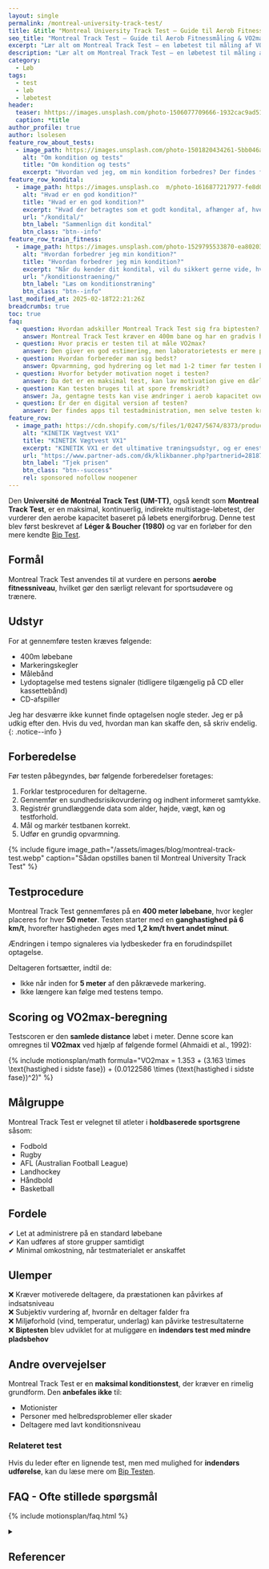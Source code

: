 ```yaml
---
layout: single
permalink: /montreal-university-track-test/
title: &title "Montreal University Track Test – Guide til Aerob Fitnessmåling"
seo_title: "Montreal Track Test – Guide til Aerob Fitnessmåling & VO2max"
excerpt: "Lær alt om Montreal Track Test – en løbetest til måling af VO2max og aerob fitness. Se testens procedure, scoring og sammenligning med biptesten."
description: "Lær alt om Montreal Track Test – en løbetest til måling af VO2max og aerob fitness. Se testens procedure, scoring og sammenligning med biptesten."
category:
  - Løb
tags:
  - test
  - løb
  - løbetest
header:
  teaser: hhttps://images.unsplash.com/photo-1506077709666-1932cac9ad51?q=60&w=400&h=300&auto=format&fit=crop&ixlib=rb-4.0.3&ixid=M3wxMjA3fDB8MHxwaG90by1wYWdlfHx8fGVufDB8fHx8fA%3D%3D
  caption: *title
author_profile: true
author: lsolesen
feature_row_about_tests:
  - image_path: https://images.unsplash.com/photo-1501820434261-5bb046afcf6b?ixlib=rb-1.2.1&ixid=eyJhcHBfaWQiOjEyMDd9&auto=format&fit=crop&h=300&w=400&q=10
    alt: "Om kondition og tests"
    title: "Om kondition og tests"
    excerpt: "Hvordan ved jeg, om min kondition forbedres? Der findes flere metoder til at beregne dit kondital og din iltoptagelse ved hjælp af vores beregnere. Se tabellen for at vælge den test, der passer bedst til dig."
feature_row_kondital:
  - image_path: https://images.unsplash.co  m/photo-1616877217977-fe8d019afd76?crop=entropy&cs=tinysrgb&fm=jpg&ixlib=rb-1.2.1&raw_url=true&ixid=MnwxMjA3fDB8MHxwaG90by1wYWdlfHx8fGVufDB8fHx8&auto=format&fit=crop&w=400&h=300&q=10
    alt: "Hvad er en god kondition?"
    title: "Hvad er en god kondition?"
    excerpt: "Hvad der betragtes som et godt kondital, afhænger af, hvem du sammenligner dig med. Her finder du tabeller, der viser standarder for almindelige personer i Skandinavien."
    url: "/kondital/"
    btn_label: "Sammenlign dit kondital"
    btn_class: "btn--info"
feature_row_train_fitness:
  - image_path: https://images.unsplash.com/photo-1529795533870-ea8020391255?ixlib=rb-4.0.3&ixid=MnwxMjA3fDB8MHxwaG90by1wYWdlfHx8fGVufDB8fHx8&auto=format&fit=crop&h=300&w=400&q=10
    alt: "Hvordan forbedrer jeg min kondition?"
    title: "Hvordan forbedrer jeg min kondition?"
    excerpt: "Når du kender dit kondital, vil du sikkert gerne vide, hvordan du kan forbedre det. Heldigvis har vi samlet en masse viden om, hvordan du kan træne din kondition."
    url: "/konditionstraening/"
    btn_label: "Læs om konditionstræning"
    btn_class: "btn--info"
last_modified_at: 2025-02-18T22:21:26Z
breadcrumbs: true
toc: true
faq:
  - question: Hvordan adskiller Montreal Track Test sig fra biptesten?
    answer: Montreal Track Test kræver en 400m bane og har en gradvis hastighedsstigning, mens biptesten kan udføres på mindre plads med skiftende løb frem og tilbage.
  - question: Hvor præcis er testen til at måle VO2max?
    answer: Den giver en god estimering, men laboratorietests er mere præcise.
  - question: Hvordan forbereder man sig bedst?
    answer: Opvarmning, god hydrering og let mad 1-2 timer før testen kan forbedre præstationen.
  - question: Hvorfor betyder motivation noget i testen?
    answer: Da det er en maksimal test, kan lav motivation give en dårligere score end konditionen egentlig tillader.
  - question: Kan testen bruges til at spore fremskridt?
    answer: Ja, gentagne tests kan vise ændringer i aerob kapacitet over tid.
  - question: Er der en digital version af testen?
    answer: Der findes apps til testadministration, men selve testen kræver stadig en fysisk bane og lydoptagelse.
feature_row:
  - image_path: https://cdn.shopify.com/s/files/1/0247/5674/8373/products/KINETIKVX1-ProfessionelVaegtvest001_1200x1200.jpg?v=1643228690
    alt: "KINETIK Vægtvest VX1"
    title: "KINETIK Vægtvest VX1"
    excerpt: "KINETIK VX1 er det ultimative træningsudstyr, og er enestående når det kommer til design og kvalitet. Vores vægtvest er specialdesignet til at aktivere din styrke, og effektivisere din træning."
    url: "https://www.partner-ads.com/dk/klikbanner.php?partnerid=28187&bannerid=67046&htmlurl=https://kinetikshop.dk/products/kinetik-vx1-vaegtvest"
    btn_label: "Tjek prisen"
    btn_class: "btn--success"
    rel: sponsored nofollow noopener
---
```

  
Den **Université de Montréal Track Test (UM-TT)**, også kendt som **Montreal Track Test**, er en maksimal, kontinuerlig, indirekte multistage-løbetest, der vurderer den aerobe kapacitet baseret på løbets energiforbrug. Denne test blev først beskrevet af **Léger & Boucher (1980)** og var en forløber for den mere kendte [Bip Test](/bip-test/).  

## Formål

Montreal Track Test anvendes til at vurdere en persons **aerobe fitnessniveau**, hvilket gør den særligt relevant for sportsudøvere og trænere.  

## Udstyr  

For at gennemføre testen kræves følgende:  

- 400m løbebane  
- Markeringskegler  
- Målebånd  
- Lydoptagelse med testens signaler (tidligere tilgængelig på CD eller kassettebånd)  
- CD-afspiller  

Jeg har desværre ikke kunnet finde optagelsen nogle steder. Jeg er på udkig efter den. Hvis du ved, hvordan man kan skaffe den, så skriv endelig.
{: .notice--info }

## Forberedelse  

Før testen påbegyndes, bør følgende forberedelser foretages:  

1. Forklar testproceduren for deltagerne.  
2. Gennemfør en sundhedsrisikovurdering og indhent informeret samtykke.  
3. Registrér grundlæggende data som alder, højde, vægt, køn og testforhold.  
4. Mål og markér testbanen korrekt.  
5. Udfør en grundig opvarmning.  

{% include figure image_path="/assets/images/blog/montreal-track-test.webp" caption="Sådan opstilles banen til Montreal University Track Test" %}

## Testprocedure

Montreal Track Test gennemføres på en **400 meter løbebane**, hvor kegler placeres for hver **50 meter**. Testen starter med en **ganghastighed på 6 km/t**, hvorefter hastigheden øges med **1,2 km/t hvert andet minut**.

Ændringen i tempo signaleres via lydbeskeder fra en forudindspillet optagelse.  

Deltageren fortsætter, indtil de:  

- Ikke når inden for **5 meter** af den påkrævede markering.  
- Ikke længere kan følge med testens tempo.  

## Scoring og VO2max-beregning  

Testscoren er den **samlede distance** løbet i meter. Denne score kan omregnes til **VO2max** ved hjælp af følgende formel (Ahmaidi et al., 1992):  

{% include motionsplan/math formula="VO2max = 1.353 + (3.163 \times \text{hastighed i sidste fase}) + (0.0122586 \times (\text{hastighed i sidste fase})^2)" %}

## Målgruppe  

Montreal Track Test er velegnet til atleter i **holdbaserede sportsgrene** såsom:  

- Fodbold  
- Rugby  
- AFL (Australian Football League)  
- Landhockey  
- Håndbold  
- Basketball  

## Fordele  

✔ Let at administrere på en standard løbebane  
✔ Kan udføres af store grupper samtidigt  
✔ Minimal omkostning, når testmaterialet er anskaffet  

## Ulemper  

❌ Kræver motiverede deltagere, da præstationen kan påvirkes af indsatsniveau  
❌ Subjektiv vurdering af, hvornår en deltager falder fra  
❌ Miljøforhold (vind, temperatur, underlag) kan påvirke testresultaterne  
❌ **Biptesten** blev udviklet for at muliggøre en **indendørs test med mindre pladsbehov**  

## Andre overvejelser  

Montreal Track Test er en **maksimal konditionstest**, der kræver en rimelig grundform. Den **anbefales ikke** til:  

- Motionister  
- Personer med helbredsproblemer eller skader  
- Deltagere med lavt konditionsniveau

### Relateret test  
Hvis du leder efter en lignende test, men med mulighed for **indendørs udførelse**, kan du læse mere om [Bip Testen](/bip-test/).  

## FAQ - Ofte stillede spørgsmål

{% include motionsplan/faq.html %}

<details markdown="1" class="references">
  <summary><h2 id="references">Referencer</h2></summary>

- **Léger L, Boucher R.** (1980) *An indirect continuous running multistage field test: the Université de Montréal Track Test.* Can J Appl Sport Sci. 5(2):77-84.  
- **Ahmaidi S, Collomp K, Caillauce C, Prefaut C.** (1992) *Maximal and functional aerobic capacity as assessed by two graduated field methods in comparison to laboratory exercise testing.* Int J Sports Med 13(3):243-248.  
- **Berthoin S, Baquet G, Rabita J, Blondel N, Lensel-Corbeil G, Gerbeaux M.** (1999) *Validity of the Université de Montréal Track Test to assess the velocity associated with peak oxygen uptake for adolescents.* J Sports Med Phys Fitness. 39(2):107-12.
</details>
